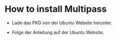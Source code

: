 <h1>How to install Multipass</h1>

* Lade das PKG von der Ubuntu Website herunter.

* Folge der Anleitung auf der Ubuntu Website.